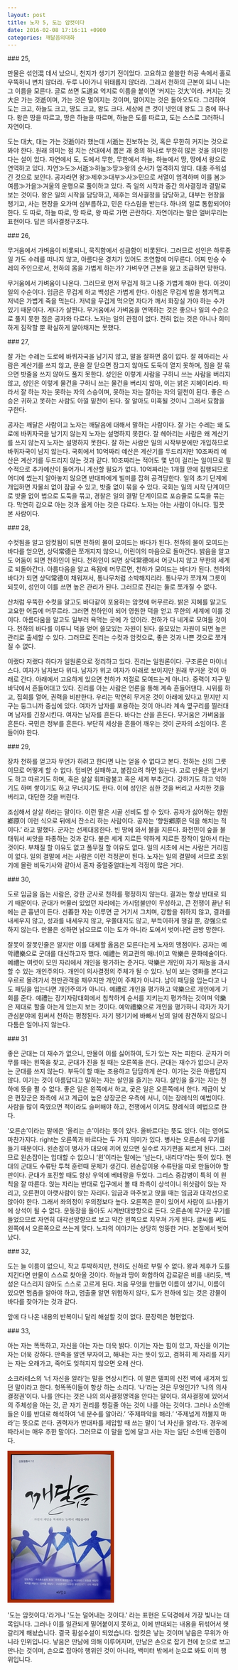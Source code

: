 ```yaml
---
layout: post
title: 노자 5, 도는 암컷이다
date: 2016-02-08 17:16:11 +0900
categories: 깨달음의대화
---
```

\### 25, 

  


만물은 섞인混 데서 났으니, 천지가 생기기 전이었다. 고요하고 쓸쓸한 허공 속에서 홀로 우뚝하니 변치 않더라. 두루 나아가니 위태롭지 않더라. 그래서 천하의 근본이 되니 나는 그 이름을 모른다. 글로 쓰면 도道요 억지로 이름을 붙이면 ‘커지는 것大’이라. 커지는 것大은 가는 것逝이며, 가는 것은 멀어지는 것이며, 멀어지는 것은 돌아오도다. 그리하여 도는 크고, 하늘도 크고, 땅도 크고, 왕도 크다. 세상에 큰 것이 넷인데 왕도 그 중에 하나다. 왕은 땅을 따르고, 땅은 하늘을 따르며, 하늘은 도를 따르고, 도는 스스로 그러하니 자연이다.

  


도는 대大, 대는 가는 것逝이라 했는데 서逝는 진보하는 것, 혹은 무한히 커지는 것으로 봐야 한다. 원래 의미는 점 치는 산대에서 뽑은 괘 중의 하나로 무한히 많은 것을 의미한다는 설이 있다. 자연에서 도, 도에서 무한, 무한에서 하늘, 하늘에서 땅, 땅에서 왕으로 연역하고 있다. 자연≫도≫서逝≫하늘≫땅≫왕의 순서가 엄격하지 않다. 대충 주워섬긴 것으로 보인다. 공자라면 왕≫제후≫대부≫사≫민으로 서열이 엄격하며 이를 봄≫여름≫가을≫겨울의 운행으로 풀이하고 있다. 즉 일의 시작과 중간 의사결정과 결말로 보는 것이다. 왕은 일의 시작을 담당하고, 제후는 의사결정을 담당하고, 대부는 현장을 챙기고, 사는 현장을 오가며 심부름하고, 민은 다스림을 받는다. 하나의 일로 통합되어야 한다. 도 따로, 하늘 따로, 땅 따로, 왕 따로 가면 곤란하다. 자연이라는 말은 얼버무리는 표현이다. 답은 의사결정구조다. 

  


\### 26, 

  


무거움에서 가벼움이 비롯되니, 묵직함에서 성급함이 비롯된다. 그러므로 성인은 하루종일 가도 수레를 떠나지 않고, 아름다운 경치가 있어도 초연함에 머무른다. 어찌 만승 수레의 주인으로서, 천하의 몸을 가볍게 하는가? 가벼우면 근본을 잃고 조급하면 망한다. 

  


무거움에서 가벼움이 나온다. 그러므로 먼저 무겁게 하고 나중 가볍게 해야 한다. 이것이 일의 수순이다. 임금은 무겁게 하고 백성은 가볍게 한다. 아침은 무겁게 밥을 챙겨먹고 저녁은 가볍게 죽을 먹는다. 저녁을 무겁게 먹으면 자다가 깨서 화장실 가야 하는 수가 있기 때문이다. 게다가 살찐다. 무거움에서 가벼움을 연역하는 것은 좋으나 일의 수순으로 풀지 못한 점은 공자와 다르다. 노자는 일의 관점이 없다. 전혀 없는 것은 아니나 희미하게 짐작할 뿐 확실하게 알아채지는 못했다. 

  


\### 27, 

  


잘 가는 수레는 도로에 바퀴자국을 남기지 않고, 말을 잘하면 흠이 없다. 잘 헤아리는 사람은 계산기를 쓰지 않고, 문을 잘 닫으면 잠그지 않아도 도둑이 열지 못하며, 짐을 잘 묶으면 밧줄을 쓰지 않아도 풀지 못한다. 성인은 이렇게 사람을 구하니 쓰는 사람을 버리지 않고, 성인은 이렇게 물건을 구하니 쓰는 물건을 버리지 않아, 이는 밝은 지혜이리라. 따라서 잘 하는 자는 못하는 자의 스승이며, 못하는 자는 잘하는 자의 밑천이 된다. 좋은 스승은 귀하고 못하는 사람도 아낄 밑천이 된다. 잘 알아도 미혹될 것이니 그래서 묘함을 구한다. 

  


공자는 깨달은 사람이고 노자는 깨달음에 대해서 말하는 사람이다. 잘 가는 수레는 왜 도로에 바퀴자국을 남기지 않는지 노자는 설명하지 못한다. 잘 헤아리는 사람은 왜 계산기를 쓰지 않는지 노자는 설명하지 못한다. 잘 하는 사람은 일의 시작부분에만 개입하므로 바퀴자국이 남지 않는다. 국회에서 10억짜리 예산은 계산기를 두드리지만 10조짜리 예산은 계산기를 두드리지 않는 것과 같다. 10조짜리는 적어도 몇 년이 걸리는 일이므로 필수적으로 추가예산이 들어가니 계산할 필요가 없다. 10억짜리는 1개월 안에 집행되므로 어디에 썼는지 알아놓지 않으면 반대파에게 빌미를 잡혀 공격당한다. 일의 초기 단계에 개입하면 자물쇠 없이 잠글 수 있고, 밧줄 없이 묶을 수 있다. 국회는 일의 시작 단계이므로 밧줄 없이 법으로 도둑을 묶고, 경찰은 일의 결말 단계이므로 포승줄로 도둑을 묶는다. 막연히 감으로 아는 것과 옳게 아는 것은 다르다. 노자는 아는 사람이 아니다. 힐끗 본 사람이다. 

  


\### 28, 

  


수컷됨을 알고 암컷됨이 되면 천하의 물이 모여드는 바다가 된다. 천하의 물이 모여드는 바다를 얻으면, 상덕常德은 쪼개지지 않으니, 어린이의 마음으로 돌아간다. 밝음을 알고도 어둠이 되면 천하인이 된다. 천하인이 되면 상덕常德에서 어긋나지 않고 무한의 세계로 되돌아간다. 아름다움을 알고 욕됨에 머무르면, 천하가 모여드는 바다가 된다. 천하의 바다가 되면 상덕常德이 채워져서, 통나무처럼 소박해지리라. 통나무가 쪼개져 그릇이 되듯이, 성인이 이를 쓰면 높은 관리가 된다. 그러므로 진리는 둘로 쪼개질 수 없다. 

  


산처럼 우뚝한 수컷을 알고도 바다같이 포용하는 암컷에 머무르라. 밝은 지혜를 알고도 고요한 어둠에 머무르라. 그러면 천하인이 되어 영원한 덕을 얻고 무한의 세계에 이를 것이다. 아름다움을 알고도 일부러 욕먹는 곳에 가 있어라. 천하가 다 네게로 모여들 것이다. 천하의 바다를 이루니 덕을 얻어 쓸모있는 자원이 된다. 쓸모있는 자원이 되면 높은 관리로 출세할 수 있다. 그러므로 진리는 수컷과 암컷으로, 좋은 것과 나쁜 것으로 쪼개질 수 없다.   
      
이랬다 저랬다 하다가 일원론으로 정리하고 있다. 진리는 일원론이다. 구조론은 마이너스다. 여자가 남자보다 위다. 남자가 위고 여자가 아래로 보이지만 원래 무거운 것이 아래로 간다. 아래에서 고요하게 있으면 천하가 저절로 모여드는게 아니다. 중력이 지구 밑바닥에서 흔들어대고 있다. 진리를 아는 사람은 언론을 통해 계속 흔들어댄다. 시위를 하고, 집회를 열어, 권력을 비판한다. 우리는 막연히 무거운 것이 아래에 있다고 믿지만 지구는 둥그니까 중심에 있다. 여자가 남자를 포용하는 것이 아니라 계속 옆구리를 찔러대며 남자를 긴장시킨다. 여자는 남자를 흔든다. 바다는 산을 흔든다. 무거움은 가벼움을 흔든다. 국민은 정부를 흔든다. 부단히 세상을 흔들어 깨우는 것이 군자의 소임이다. 흔들어야 한다. 

  


\### 29, 

  


장차 천하를 얻고자 무언가 하려고 한다면 나는 얻을 수 없다고 본다. 천하는 신의 그릇이므로 어떻게 할 수 없다. 덤비면 실패하고, 붙잡으려 하면 잃는다. 고로 만물은 앞서기도 하고 따르기도 하며, 혹은 살살 휘파람불고 혹은 세게 부추긴다. 강하기도 하고 약하기도 하며 쌓이기도 하고 무너지기도 한다. 이에 성인은 심한 것을 버리고 사치한 것을 버리고, 대단한 것을 버린다. 

  


조심해서 살살 하라는 말이다. 이런 말은 시골 선비도 할 수 있다. 공자가 싫어하는 향원鄕原이 이런 식으로 뒤에서 잔소리 하는 사람이다. 공자는 ‘향원鄕原은 덕을 해치는 적이다.’ 라고 말했다. 군자는 선제대응한다. 빈 땅에 와서 불을 지른다. 화전민이 숲을 불태워서 씨앗을 파종하는 것과 같다. 불은 세게 지르든 약하게 지르든 장작이 알아서 타는 것이다. 부채질 할 이유도 없고 풀무질 할 이유도 없다. 일의 시초에 서는 사람은 거리낌이 없다. 일의 결말에 서는 사람은 이런 걱정꾼이 된다. 노자는 일의 결말에 서므로 초읽기에 몰란 비둑기사와 같아서 혼자 중얼중얼대는게 걱정이 많은 거다. 

  


\### 30, 

  


도로 임금을 돕는 사람은, 강한 군사로 천하를 평정하지 않는다. 결과는 항상 반대로 되기 때문이다. 군대가 머물러 있었던 자리에는 가시덤불만이 무성하고, 큰 전쟁이 끝난 뒤에는 큰 흉년이 든다. 선善한 자는 이루면 곧 거기서 그치며, 강함을 취하지 않고, 결과를 내세우지 않고, 성과를 내세우지 않고, 우쭐대지도 않고, 부득이하게 챙길 뿐, 강强으로 하지 않는다. 만물은 성하면 낡으므로 이는 도가 아니라 도에서 벗어나면 금방 망한다. 

  


잘못이 잘못인줄은 알지만 이를 대체할 옳음은 모른다는게 노자의 맹점이다. 공자는 예악禮樂으로 군대를 대신하고자 했다. 예禮는 외교관의 매너이고 악樂은 문화예술이다. 예禮는 여럿이 모인 자리에서 개인을 평가하는 준거다. 악樂은 개인이 자기 재능을 과시할 수 있는 개인주의다. 개인이 의사결정의 주체가 될 수 있다. 남이 보는 영화를 본다고 우르르 몰려가서 천만관객을 채우지만 개인이 주체가 아니다. 남이 패딩을 입는다고 나도 패딩을 입는다면 개인주의가 아니다. 예禮로 개인을 평가하고 악樂으로 개인에게 기회를 준다. 예禮는 장기자랑대회에서 침착하게 순서를 지키는지 평가하는 것이며 악樂은 제대로 할줄 아는게 있는지 보는 것이다. 예악禮樂으로 개인을 평가하니 각자가 자기 관심분야에 힘써서 천하는 평정된다. 자기 챙기기에 바빠서 남의 일에 참견하지 않으니 다툼은 일어나지 않는다. 

  


\### 31 

  


좋은 군대는 더 재수가 없으니, 만물이 이를 싫어하여, 도가 있는 자는 피한다. 군자가 머무를 때는 왼쪽을 찾고, 군대가 진을 칠 때는 오른쪽을 쓴다. 군대는 재수가 없으니 군자는 군대를 쓰지 않는다. 부득이 할 때는 조용하고 담담하게 쓴다. 이기는 것은 아름답지 않다. 이기는 것이 아름답다고 말하는 자는 살인을 즐기는 자다. 살인을 즐기는 자는 천하에 뜻을 펼 수 없다. 좋은 일은 왼쪽에서 하고, 궂은 일은 오른쪽에서 한다. 계급이 낮은 편장군은 좌측에 서고 계급이 높은 상장군은 우측에 서니, 이는 장례식의 예법이다. 사람을 많이 죽였으면 적이라도 슬퍼해야 하고, 전쟁에서 이겨도 장례식의 예법으로 한다.

  


‘오른손’이라는 말에은 ‘올리는 손’이라는 뜻이 있다. 올바르다는 뜻도 있다. 이는 영어도 마찬가지다. right는 오른쪽과 바르다는 두 가지 의미가 있다. 병사는 오른손에 무기를 들기 때문이다. 왼손잡이 병사가 대오에 끼어 있으면 실수로 자기편을 찌르게 된다. 그러므로 왼손잡이는 입대할 수 없으니 ‘왼’이라는 말에는 ‘남는다, 내리다’라는 뜻이 있다. 현대의 군대도 수류탄 투척 훈련때 문제가 생긴다. 왼손잡이용 수류탄을 따로 만들어야 할 판이다. 군대가 포진할 때도 항상 우익에 베테랑을 두었다. 그리스 중갑병이 특히 이 원칙을 잘 따른다. 앉는 자리는 반대로 입구에서 볼 때 좌측이 상석이니 위삿람이 앉는 자리고, 오른편이 아랫사람이 앉는 자리다. 임금과 마주보고 앉을 때는 임금과 대각선으로 앉아야 한다. 그래서 좌의정이 우의정보다 높다. 오른쪽은 문이 있어서 사람이 드나들기에 상석이 될 수 없다. 운동장을 돌아도 시계반대방향으로 돈다. 오른손에 무거운 무기를 들었으므로 자연히 대각선방향으로 보고 약간 왼쪽으로 치우쳐 가게 된다. 글씨를 써도 왼쪽에서 오른쪽으로 쓰는게 맞다. 노자의 이야기는 상당히 엉뚱한 거다. 본질에서 벗어났다. 

  


\### 32, 

  


도는 늘 이름이 없으니, 작고 투박하지만, 천하도 신하로 부릴 수 없다. 왕과 제후가 도를 지킨다면 만물이 스스로 찾아올 것이다. 하늘과 땅이 화합하여 감로같은 비를 내리듯, 백성은 다스리지 않아도 스스로 고르게 된다. 처음 무엇을 만들면 이름이 생기니, 이름이 있으면 멈춤을 알아야 하고, 멈출줄 알면 위험하지 않다, 도가 천하에 있는 것은 강물이 바다를 찾아가는 것과 같다. 

  


앞에 다 나온 내용의 반복이니 달리 해설할 것이 없다. 문장력은 형편없다. 

  


\### 33,

  


아는 자는 똑똑하고, 자신을 아는 자는 더욱 밝다. 이기는 자는 힘이 있고, 자신을 이기는 자는 더욱 강하다. 만족을 알면 부자이고, 해내는 자는 뜻이 있고, 겸허히 제 자리를 지키는 자는 오래가고, 죽어도 잊혀지지 않으면 오래 산다. 

  


소크라테스의 ‘너 자신을 알라’는 말을 연상시킨다. 이 말은 델피의 신전 벽에 새겨져 있던 말이라고 한다. 헛똑똑이들이 항상 하는 소리다. ‘나’라는 것은 무엇인가? ‘나의 의사결정권’이다. 나를 안다는 것은 나의 의사결정영역을 안다는 말이다. 의사결정에 있어서의 주체성을 아는 것, 곧 자기 권리를 챙길줄 아는 것이 나를 아는 것이다. 그러나 소인배들은 이를 반대로 해석하여 ‘네 분수를 알아라.’ ‘주제파악을 해라.’ ‘주제넘게 까불지 마라’는 뜻으로 쓴다. 권력자가 반대파를 제압할 때 쓰는 말이 ‘너 자신을 알라.’다. 경우에 따라서는 매우 추한 말이다. 그러므로 이 말을 입에 달고 사는 자는 일단 소인배 인증이다. 

  


  



 <img src="files/attach/images/198/382/672/aDSC01523.JPG" alt="aDSC01523.JPG" width="240" height="342" /> 

  


'도는 암컷이다.'라거나 '도는 덜어내는 것이다.' 라는 표현은 도덕경에서 가장 빛나는 대목입니다. 그러나 이를 일관되게 밀어붙이지 못하고, 이에 반대되는 내용을 뒤섞어서 헷갈리게 해놨습니다. 결국 횡설수설이 되었습니다. 암컷은 낳는 것이며 낳음은 무위가 아니라 인위입니다. 낳음은 만남에 의해 이루어지며, 만남은 손으로 잡기 전에 눈으로 보고 만나는 것이며, 손으로 잡아야 행위인 것이 아니라, 백미터 밖에서 눈으로 봐도 이미 행위입니다.